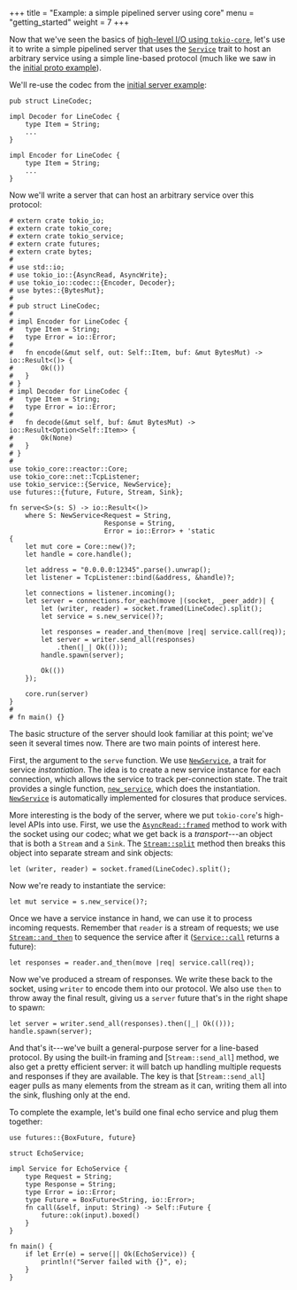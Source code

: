 +++
title = "Example: a simple pipelined server using core"
menu = "getting_started"
weight = 7
+++

Now that we've seen the basics of [high-level I/O using `tokio-core`](../core),
let's use it to write a simple pipelined server that uses the [`Service`] trait
to host an arbitrary service using a simple line-based protocol (much like we
saw in the [initial proto example](../simple-server)).

We'll re-use the codec from the [initial server example](../simple-server):

```rust,ignore
pub struct LineCodec;

impl Decoder for LineCodec {
    type Item = String;
    ...
}

impl Encoder for LineCodec {
    type Item = String;
    ...
}
```

Now we'll write a server that can host an arbitrary service over this protocol:

```rust,no_run
# extern crate tokio_io;
# extern crate tokio_core;
# extern crate tokio_service;
# extern crate futures;
# extern crate bytes;
#
# use std::io;
# use tokio_io::{AsyncRead, AsyncWrite};
# use tokio_io::codec::{Encoder, Decoder};
# use bytes::{BytesMut};
#
# pub struct LineCodec;
#
# impl Encoder for LineCodec {
#   type Item = String;
#   type Error = io::Error;
#
#   fn encode(&mut self, out: Self::Item, buf: &mut BytesMut) -> io::Result<()> {
#       Ok(())
#   }
# }
# impl Decoder for LineCodec {
#   type Item = String;
#   type Error = io::Error;
#
#   fn decode(&mut self, buf: &mut BytesMut) -> io::Result<Option<Self::Item>> {
#       Ok(None)
#   }
# }
#
use tokio_core::reactor::Core;
use tokio_core::net::TcpListener;
use tokio_service::{Service, NewService};
use futures::{future, Future, Stream, Sink};

fn serve<S>(s: S) -> io::Result<()>
    where S: NewService<Request = String,
                        Response = String,
                        Error = io::Error> + 'static
{
    let mut core = Core::new()?;
    let handle = core.handle();

    let address = "0.0.0.0:12345".parse().unwrap();
    let listener = TcpListener::bind(&address, &handle)?;

    let connections = listener.incoming();
    let server = connections.for_each(move |(socket, _peer_addr)| {
        let (writer, reader) = socket.framed(LineCodec).split();
        let service = s.new_service()?;

        let responses = reader.and_then(move |req| service.call(req));
        let server = writer.send_all(responses)
            .then(|_| Ok(()));
        handle.spawn(server);

        Ok(())
    });

    core.run(server)
}
#
# fn main() {}
```

The basic structure of the server should look familiar at this point; we've seen
it several times now. There are two main points of interest here.

[`Service`]: https://tokio-rs.github.io/tokio-service/tokio_service/trait.Service.html
[`NewService`]: https://tokio-rs.github.io/tokio-service/tokio_service/trait.NewService.html

First, the argument to the `serve` function. We use [`NewService`], a trait for
service *instantiation*. The idea is to create a new service instance for each
connection, which allows the service to track per-connection state. The trait
provides a single function, [`new_service`], which does the
instantiation. [`NewService`] is automatically implemented for closures that
produce services.

[`new_service`]: https://tokio-rs.github.io/tokio-service/tokio_service/trait.NewService.html#tymethod.new_service

More interesting is the body of the server, where we put `tokio-core`'s
high-level APIs into use. First, we use the [`AsyncRead::framed`] method to work with
the socket using our codec; what we get back is a *transport*---an object that
is both a `Stream` and a `Sink`. The [`Stream::split`] method then breaks this
object into separate stream and sink objects:

[`AsyncRead::framed`]: https://docs.rs/tokio-io/0.1/tokio_io/trait.AsyncRead.html#method.framed
[`Stream::split`]: https://docs.rs/futures/0.1/futures/stream/trait.Stream.html#method.split

```rust,ignore
let (writer, reader) = socket.framed(LineCodec).split();
```

Now we're ready to instantiate the service:

```rust,ignore
let mut service = s.new_service()?;
```

Once we have a service instance in hand, we can use it to process incoming
requests. Remember that `reader` is a stream of requests; we use
[`Stream::and_then`] to sequence the service after it ([`Service::call`] returns a future):

```rust,ignore
let responses = reader.and_then(move |req| service.call(req));
```

[`Stream::and_then`]: https://docs.rs/futures/0.1/futures/stream/trait.Stream.html#method.and_then
[`Service::call`]: https://tokio-rs.github.io/tokio-service/tokio_service/trait.Service.html#tymethod.call

Now we've produced a stream of responses. We write these back to the socket,
using `writer` to encode them into our protocol. We also use `then` to throw
away the final result, giving us a `server` future that's in the right shape to spawn:

```rust,ignore
let server = writer.send_all(responses).then(|_| Ok(()));
handle.spawn(server);
```

And that's it---we've built a general-purpose server for a line-based
protocol. By using the built-in framing and [`Stream::send_all`] method, we also
get a pretty efficient server: it will batch up handling multiple requests and
responses if they are available. The key is that [`Stream::send_all`] eager
pulls as many elements from the stream as it can, writing them all into the
sink, flushing only at the end.

[`Stream::and_then`]: https://docs.rs/futures/0.1/futures/stream/trait.Stream.html#method.send_all

To complete the example, let's build one final echo service and plug them together:

```rust,ignore
use futures::{BoxFuture, future}

struct EchoService;

impl Service for EchoService {
    type Request = String;
    type Response = String;
    type Error = io::Error;
    type Future = BoxFuture<String, io::Error>;
    fn call(&self, input: String) -> Self::Future {
        future::ok(input).boxed()
    }
}

fn main() {
    if let Err(e) = serve(|| Ok(EchoService)) {
        println!("Server failed with {}", e);
    }
}
```
